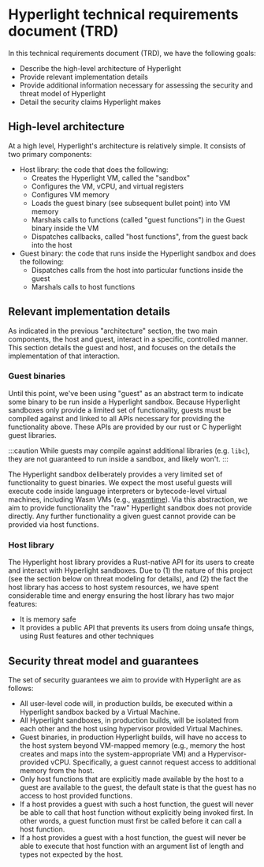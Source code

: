 # Hyperlight technical requirements document (TRD) 

In this technical requirements document (TRD), we have the following goals:

- Describe the high-level architecture of Hyperlight
- Provide relevant implementation details
- Provide additional information necessary for assessing the security and threat model of Hyperlight
- Detail the security claims Hyperlight makes

## High-level architecture

At a high level, Hyperlight's architecture is relatively simple. It consists of two primary components:

- Host library: the code that does the following:
  - Creates the Hyperlight VM, called the "sandbox"
  - Configures the VM, vCPU, and virtual registers
  - Configures VM memory
  - Loads the guest binary (see subsequent bullet point) into VM memory
  - Marshals calls to functions (called "guest functions") in the Guest binary inside the VM
  - Dispatches callbacks, called "host functions", from the guest back into the host
- Guest binary: the code that runs inside the Hyperlight sandbox and does the following:
  - Dispatches calls from the host into particular functions inside the guest
  - Marshals calls to host functions

## Relevant implementation details

As indicated in the previous "architecture" section, the two main components, the host and guest, interact in a specific, controlled manner. This section details the guest and host, and focuses on the details the implementation of that interaction.

### Guest binaries

Until this point, we've been using "guest" as an abstract term to indicate some binary to be run inside a Hyperlight sandbox. Because Hyperlight sandboxes only provide a limited set of functionality, guests must be compiled against and linked to all APIs necessary for providing the functionality above. These APIs are provided by our rust or C hyperlight guest libraries.

:::caution
While guests may compile against additional libraries (e.g. `libc`), they are not guaranteed to run inside a sandbox, and likely won't.
:::

The Hyperlight sandbox deliberately provides a very limited set of functionality to guest binaries. We expect the most useful guests will execute code inside language interpreters or bytecode-level virtual machines, including Wasm VMs (e.g., [wasmtime](https://github.com/bytecodealliance/wasmtime)). Via this abstraction, we aim to provide functionality the "raw" Hyperlight sandbox does not provide directly. Any further functionality a given guest cannot provide can be provided via host functions.

### Host library

The Hyperlight host library provides a Rust-native API for its users to create and interact with Hyperlight sandboxes. Due to (1) the nature of this project (see the section below on threat modeling for details), and (2) the fact the host library has access to host system resources, we have spent considerable time and energy ensuring the host library has two major features:

- It is memory safe
- It provides a public API that prevents its users from doing unsafe things, using Rust features and other techniques

## Security threat model and guarantees

The set of security guarantees we aim to provide with Hyperlight are as follows:

- All user-level code will, in production builds, be executed within a Hyperlight sandbox backed by a Virtual Machine.
- All Hyperlight sandboxes, in production builds, will be isolated from each other and the host using hypervisor provided Virtual Machines.
- Guest binaries, in production Hyperlight builds, will have no access to the host system beyond VM-mapped memory (e.g., memory the host creates and maps into the system-appropriate VM) and a Hypervisor-provided vCPU. Specifically, a guest cannot request access to additional memory from the host.
- Only host functions that are explicitly made available by the host to a guest are available to the guest, the default state is that the guest has no access to host provided functions.
- If a host provides a guest with such a host function, the guest will never be able to call that host function without explicitly being invoked first. In other words, a guest function must first be called before it can call a host function.
- If a host provides a guest with a host function, the guest will never be able to execute that host function with an argument list of length and types not expected by the host.
